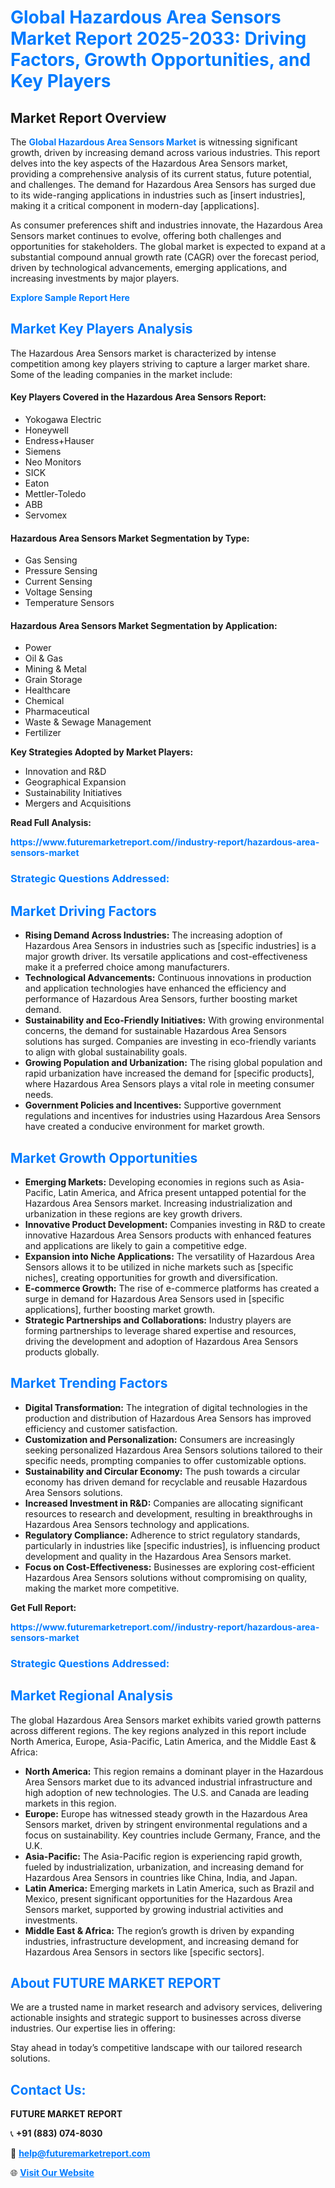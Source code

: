 <h1 style="color: #007BFF;">Global Hazardous Area Sensors Market Report 2025-2033: Driving Factors, Growth Opportunities, and Key Players</h1>

<section id="overview">
<h2>Market Report Overview</h2>
<p>The <a href="https://www.futuremarketreport.com//industry-report/hazardous-area-sensors-market" style="color: #007BFF; text-decoration: none;"><strong>Global Hazardous Area Sensors Market</strong></a> is witnessing significant growth, driven by increasing demand across various industries. This report delves into the key aspects of the Hazardous Area Sensors market, providing a comprehensive analysis of its current status, future potential, and challenges. The demand for Hazardous Area Sensors has surged due to its wide-ranging applications in industries such as [insert industries], making it a critical component in modern-day [applications].</p>
<p>As consumer preferences shift and industries innovate, the Hazardous Area Sensors market continues to evolve, offering both challenges and opportunities for stakeholders. The global market is expected to expand at a substantial compound annual growth rate (CAGR) over the forecast period, driven by technological advancements, emerging applications, and increasing investments by major players.</p>
</section>

<section id="overview">
<p><a href="https://www.futuremarketreport.com//request-sample/reportId=81906" style="color: #007BFF; text-decoration: none;"><strong>Explore Sample Report Here</strong></a></p>
</section>

<section id="key-players">
<h2 style="color: #007BFF;">Market Key Players Analysis</h2>
<p>The Hazardous Area Sensors market is characterized by intense competition among key players striving to capture a larger market share. Some of the leading companies in the market include:</p>
<h4>Key Players Covered in the Hazardous Area Sensors Report:</h4>
<ul><li>Yokogawa Electric</li><li>Honeywell</li><li>Endress+Hauser</li><li>Siemens</li><li>Neo Monitors</li><li>SICK</li><li>Eaton</li><li>Mettler-Toledo</li><li>ABB</li><li>Servomex</li></ul>
<h4>Hazardous Area Sensors Market Segmentation by Type:</h4>
<ul><li>Gas Sensing</li><li>Pressure Sensing</li><li>Current Sensing</li><li>Voltage Sensing</li><li>Temperature Sensors</li></ul>

<h4>Hazardous Area Sensors Market Segmentation by Application:</h4>
<ul><li>Power</li><li>Oil &amp; Gas</li><li>Mining &amp; Metal</li><li>Grain Storage</li><li>Healthcare</li><li>Chemical</li><li>Pharmaceutical</li><li>Waste &amp; Sewage Management</li><li>Fertilizer</li></ul>
<p><strong>Key Strategies Adopted by Market Players:</strong></p>
<ul>
<li>Innovation and R&D</li>
<li>Geographical Expansion</li>
<li>Sustainability Initiatives</li>
<li>Mergers and Acquisitions</li>
</ul>
</section>

<section>
<p><strong>Read Full Analysis: </strong></p><a href="https://www.futuremarketreport.com//industry-report/hazardous-area-sensors-market" style="color: #007BFF; text-decoration: none;"><strong>https://www.futuremarketreport.com//industry-report/hazardous-area-sensors-market</strong></a>
<h3 style="color: #007BFF;">Strategic Questions Addressed:</h3>
</section>

<section id="driving-factors">
<h2 style="color: #007BFF;">Market Driving Factors</h2>
<ul>
<li><strong>Rising Demand Across Industries:</strong> The increasing adoption of Hazardous Area Sensors in industries such as [specific industries] is a major growth driver. Its versatile applications and cost-effectiveness make it a preferred choice among manufacturers.</li>
<li><strong>Technological Advancements:</strong> Continuous innovations in production and application technologies have enhanced the efficiency and performance of Hazardous Area Sensors, further boosting market demand.</li>
<li><strong>Sustainability and Eco-Friendly Initiatives:</strong> With growing environmental concerns, the demand for sustainable Hazardous Area Sensors solutions has surged. Companies are investing in eco-friendly variants to align with global sustainability goals.</li>
<li><strong>Growing Population and Urbanization:</strong> The rising global population and rapid urbanization have increased the demand for [specific products], where Hazardous Area Sensors plays a vital role in meeting consumer needs.</li>
<li><strong>Government Policies and Incentives:</strong> Supportive government regulations and incentives for industries using Hazardous Area Sensors have created a conducive environment for market growth.</li>
</ul>
</section>

<section id="growth-opportunities">
<h2 style="color: #007BFF;">Market Growth Opportunities</h2>
<ul>
<li><strong>Emerging Markets:</strong> Developing economies in regions such as Asia-Pacific, Latin America, and Africa present untapped potential for the Hazardous Area Sensors market. Increasing industrialization and urbanization in these regions are key growth drivers.</li>
<li><strong>Innovative Product Development:</strong> Companies investing in R&D to create innovative Hazardous Area Sensors products with enhanced features and applications are likely to gain a competitive edge.</li>
<li><strong>Expansion into Niche Applications:</strong> The versatility of Hazardous Area Sensors allows it to be utilized in niche markets such as [specific niches], creating opportunities for growth and diversification.</li>
<li><strong>E-commerce Growth:</strong> The rise of e-commerce platforms has created a surge in demand for Hazardous Area Sensors used in [specific applications], further boosting market growth.</li>
<li><strong>Strategic Partnerships and Collaborations:</strong> Industry players are forming partnerships to leverage shared expertise and resources, driving the development and adoption of Hazardous Area Sensors products globally.</li>
</ul>
</section>

<section id="trending-factors">
<h2 style="color: #007BFF;">Market Trending Factors</h2>
<ul>
<li><strong>Digital Transformation:</strong> The integration of digital technologies in the production and distribution of Hazardous Area Sensors has improved efficiency and customer satisfaction.</li>
<li><strong>Customization and Personalization:</strong> Consumers are increasingly seeking personalized Hazardous Area Sensors solutions tailored to their specific needs, prompting companies to offer customizable options.</li>
<li><strong>Sustainability and Circular Economy:</strong> The push towards a circular economy has driven demand for recyclable and reusable Hazardous Area Sensors solutions.</li>
<li><strong>Increased Investment in R&D:</strong> Companies are allocating significant resources to research and development, resulting in breakthroughs in Hazardous Area Sensors technology and applications.</li>
<li><strong>Regulatory Compliance:</strong> Adherence to strict regulatory standards, particularly in industries like [specific industries], is influencing product development and quality in the Hazardous Area Sensors market.</li>
<li><strong>Focus on Cost-Effectiveness:</strong> Businesses are exploring cost-efficient Hazardous Area Sensors solutions without compromising on quality, making the market more competitive.</li>
</ul>
</section>

<section>
<p><strong>Get Full Report: </strong></p><a href="https://www.futuremarketreport.com//industry-report/hazardous-area-sensors-market" style="color: #007BFF; text-decoration: none;"><strong>https://www.futuremarketreport.com//industry-report/hazardous-area-sensors-market</strong></a>
<h3 style="color: #007BFF;">Strategic Questions Addressed:</h3>
</section>


<section id="regional-analysis">
<h2 style="color: #007BFF;">Market Regional Analysis</h2>
<p>The global Hazardous Area Sensors market exhibits varied growth patterns across different regions. The key regions analyzed in this report include North America, Europe, Asia-Pacific, Latin America, and the Middle East & Africa:</p>
<ul>
<li><strong>North America:</strong> This region remains a dominant player in the Hazardous Area Sensors market due to its advanced industrial infrastructure and high adoption of new technologies. The U.S. and Canada are leading markets in this region.</li>
<li><strong>Europe:</strong> Europe has witnessed steady growth in the Hazardous Area Sensors market, driven by stringent environmental regulations and a focus on sustainability. Key countries include Germany, France, and the U.K.</li>
<li><strong>Asia-Pacific:</strong> The Asia-Pacific region is experiencing rapid growth, fueled by industrialization, urbanization, and increasing demand for Hazardous Area Sensors in countries like China, India, and Japan.</li>
<li><strong>Latin America:</strong> Emerging markets in Latin America, such as Brazil and Mexico, present significant opportunities for the Hazardous Area Sensors market, supported by growing industrial activities and investments.</li>
<li><strong>Middle East & Africa:</strong> The region’s growth is driven by expanding industries, infrastructure development, and increasing demand for Hazardous Area Sensors in sectors like [specific sectors].</li>
</ul>
</section>

<footer>
<h2 style="color: #007BFF;">About FUTURE MARKET REPORT</h2>
<p>We are a trusted name in market research and advisory services, delivering actionable insights and strategic support to businesses across diverse industries. Our expertise lies in offering:</p>

<p>Stay ahead in today’s competitive landscape with our tailored research solutions.</p>

<h2 style="color: #007BFF;">Contact Us:</h2>
<p><strong>FUTURE MARKET REPORT</strong></p>
<p>📞 <strong>+91 (883) 074-8030</strong></p>
<p>📧 <strong><a href="mailto:help@futuremarketreport.com" style="color: #007BFF;">help@futuremarketreport.com</a></strong></p>
<p>🌐 <strong><a href="https://www.futuremarketreport.com/" style="color: #007BFF;">Visit Our Website</a></strong></p>
</footer>